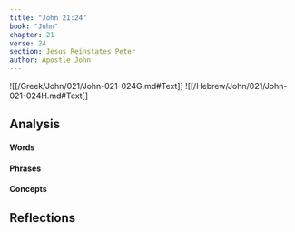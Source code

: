 ```yaml
---
title: "John 21:24"
book: "John"
chapter: 21
verse: 24
section: Jesus Reinstates Peter
author: Apostle John
---
```

![[/Greek/John/021/John-021-024G.md#Text]]
![[/Hebrew/John/021/John-021-024H.md#Text]]

## Analysis

#### Words

#### Phrases

#### Concepts

## Reflections

